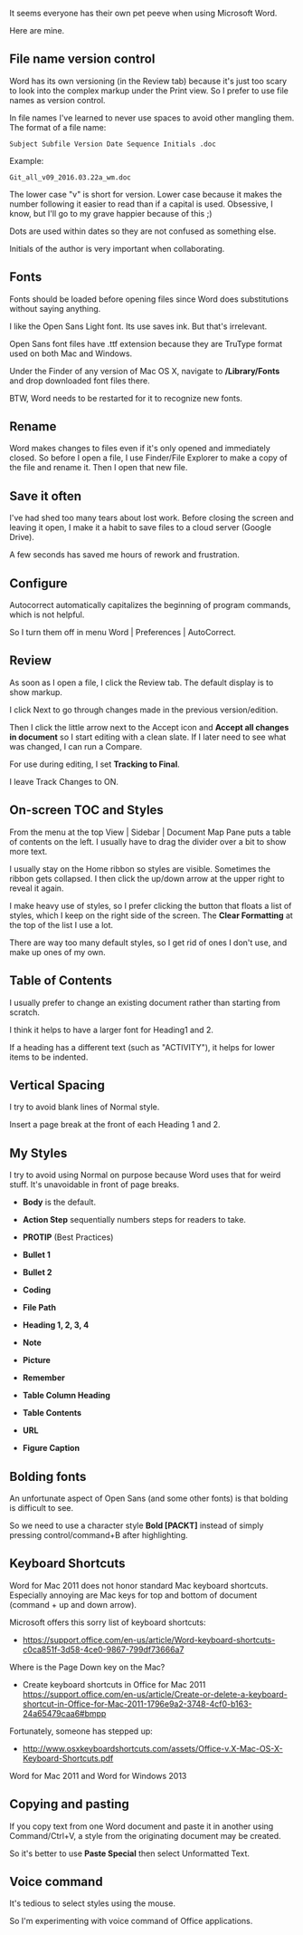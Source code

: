 It seems everyone has their own pet peeve when using Microsoft Word.

Here are mine.

## File name version control
Word has its own versioning (in the Review tab) because 
it's just too scary to look into the complex markup under the Print view.
So I prefer to use file names as version control.

In file names I've learned to never use spaces to avoid other mangling them.
The format of a file name:

   ```
   Subject Subfile Version Date Sequence Initials .doc
   ```

Example:

   ```
   Git_all_v09_2016.03.22a_wm.doc
   ```

The lower case "v" is short for version.
Lower case because it makes the number following it easier to read than if a capital is used.
Obsessive, I know, but I'll go to my grave happier because of this ;)

Dots are used within dates so they are not confused as something else.

Initials of the author is very important when collaborating.

## Fonts
Fonts should be loaded before opening files since Word does substitutions without saying anything.

I like the Open Sans Light font.
Its use saves ink. But that's irrelevant.

Open Sans font files have .ttf extension because they are TruType format
used on both Mac and Windows.

Under the Finder of any version of Mac OS X, navigate to <strong>/Library/Fonts</strong>
and drop downloaded font files there.

BTW, Word needs to be restarted for it to recognize new fonts.


## Rename
Word makes changes to files even if it's only opened and immediately closed.
So before I open a file, I use Finder/File Explorer to make a copy of the file and
rename it. Then I open that new file.

## Save it often
I've had shed too many tears about lost work.
Before closing the screen and leaving it open,
I make it a habit to save files to a cloud server (Google Drive).

A few seconds has saved me hours of rework and frustration.

## Configure
Autocorrect automatically capitalizes the beginning of 
program commands, which is not helpful.

So I turn them off in 
menu Word | Preferences | AutoCorrect.

## Review
As soon as I open a file, I click the Review tab.
The default display is to show markup.

I click Next to go through changes made in the previous version/edition.

Then I click the little arrow next to the Accept icon and 
<strong>Accept all changes in document</strong>
so I start editing with a clean slate.
If I later need to see what was changed, I can run a Compare.

For use during editing, I set <strong>Tracking to Final</strong>.

I leave Track Changes to ON.

## On-screen TOC and Styles
From the menu at the top View | Sidebar | Document Map Pane
puts a table of contents on the left.
I usually have to drag the divider over a bit to show more text.

I usually stay on the Home ribbon so styles are visible.
Sometimes the ribbon gets collapsed. 
I then click the up/down arrow at the upper right to reveal it again.

I make heavy use of styles, so I prefer clicking the button that floats a list of styles,
which I keep on the right side of the screen.
The <strong>Clear Formatting</strong> at the top of the list I use a lot.

There are way too many default styles, so I get rid of ones I don't use,
and make up ones of my own.

## Table of Contents
I usually prefer to change an existing document rather than 
starting from scratch.

I think it helps to have a larger font for Heading1 and 2.

If a heading has a different text (such as "ACTIVITY"),
it helps for lower items to be indented.

## Vertical Spacing

I try to avoid blank lines of Normal style.

Insert a page break at the front of each Heading 1 and 2.

## My Styles

I try to avoid using Normal on purpose
because Word uses that for weird stuff.
It's unavoidable in front of page breaks.

* **Body** is the default.

* **Action Step** sequentially numbers steps for readers to take.

* **PROTIP** (Best Practices)

* **Bullet 1**

* **Bullet 2**

* **Coding**

* **File Path**

* **Heading 1, 2, 3, 4**

* **Note**

* **Picture**

* **Remember**

* **Table Column Heading**

* **Table Contents**

* **URL**

* **Figure Caption**


## Bolding fonts
An unfortunate aspect of Open Sans (and some other fonts) is that
bolding is difficult to see.

So we need to use a character style **Bold [PACKT]** instead
of simply pressing control/command+B after highlighting.

## Keyboard Shortcuts
Word for Mac 2011 does not honor standard Mac keyboard shortcuts.
Especially annoying are Mac keys for top and bottom of document
(command + up and down arrow).

Microsoft offers this sorry list of keyboard shortcuts:
 
* https://support.office.com/en-us/article/Word-keyboard-shortcuts-c0ca851f-3d58-4ce0-9867-799df73666a7

Where is the Page Down key on the Mac?

* Create keyboard shortcuts in Office for Mac 2011
   https://support.office.com/en-us/article/Create-or-delete-a-keyboard-shortcut-in-Office-for-Mac-2011-1796e9a2-3748-4cf0-b163-24a65479caa6#bmpp

Fortunately, someone has stepped up:

* http://www.osxkeyboardshortcuts.com/assets/Office-v.X-Mac-OS-X-Keyboard-Shortcuts.pdf

Word for Mac 2011 and Word for Windows 2013

## Copying and pasting
If you copy text from one Word document and paste it in another 
using Command/Ctrl+V, a style from the originating document
may be created.

So it's better to use <strong>Paste Special</strong> then
select Unformatted Text.

## Voice command
It's tedious to select styles using the mouse.

So I'm experimenting with voice command of Office applications.


